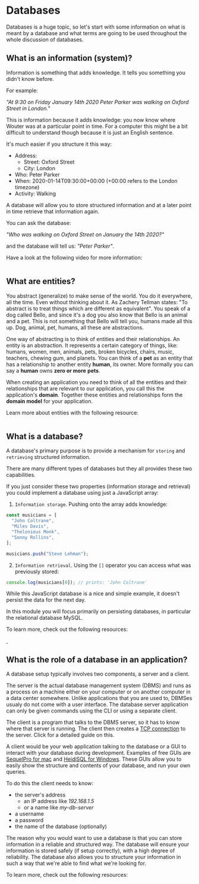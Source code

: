 # Databases

Databases is a huge topic, so let's start with some information on what is meant by a database and what terms are going to be used throughout the whole discussion of databases.

## What is an information (system)?

Information is something that adds knowledge. It tells you something you didn't know before.

For example:

_"At 9:30 on Friday January 14th 2020 Peter Parker was walking on Oxford Street in London."_

This is information because it adds knowledge: you now know where Wouter was at a particular point in time. For a computer this might be a bit difficult to understand though because it is just an English sentence.

It's much easier if you structure it this way:

- Address:
  - Street: Oxford Street
  - City: London
- Who: Peter Parker
- When: 2020-01-14T09:30:00+00:00 (+00:00 refers to the London timezone)
- Activity: Walking

A database will allow you to store structured information and at a later point in time retrieve that information again.

You can ask the database:

_"Who was walking on Oxford Street on January the 14th 2020?"_

and the database will tell us: _"Peter Parker"_.

Have a look at the following video for more information:

<a href="https://www.youtube.com/watch?v=Qujsd4vkqFI">
<img src="https://via.placeholder.com/728x90.png?text=Video+Preview+Coming+Soon" alt="" />
</a>

## What are entities?

You abstract (generalize) to make sense of the world. You do it everywhere, all the time. Even without thinking about it.
As Zachery Tellman states: "To abstract is to treat things which are different as equivalent".
You speak of a dog called Bello, and since it's a dog you also know that Bello is an animal and a pet.
This is not something that Bello will tell you, humans made all this up.
Dog, animal, pet, humans, all these are abstractions.

One way of abstracting is to think of entities and their relationships.
An entity is an abstraction. It represents a certain category of things, like:
humans, women, men, animals, pets, broken bicycles, chairs, music, teachers, chewing gum, and planets.
You can think of a **pet** as an entity that has a relationship to another entity **human**, its owner.
More formally you can say a **human** owns **zero or more** **pets**.

When creating an application you need to think of all the entities and their relationships
that are relevant to our application, you call this the application's **domain**.
Together these entities and relationships form the **domain model** for your application.

Learn more about entities with the following resource:

<a href="https://www.youtube.com/watch?v=hveVlCHZtsI">
<img src="https://via.placeholder.com/728x90.png?text=Video+Preview+Coming+Soon" alt="" />
</a>

## What is a database?

A database's primary purpose is to provide a mechanism for `storing` and `retrieving` structured information.

There are many different types of databases but they all provides these two capabilities.

If you just consider these two properties (information storage and retrieval)
you could implement a database using just a JavaScript array:

1. `Information storage`. Pushing onto the array adds knowledge:

```js
const musicians = [
  "John Coltrane",
  "Miles Davis",
  "Thelonious Monk",
  "Sonny Rollins",
];

musicians.push("Steve Lehman");
```

2. `Information retrieval`. Using the `[]` operator you can access what was previously stored:

```js
console.log(musicians[0]); // prints: 'John Coltrane'
```

While this JavaScript database is a nice and simple example, it doesn't persist the data for the next day.

In this module you will focus primarily on persisting databases, in particular the relational database MySQL.

To learn more, check out the following resources:

<a href="https://www.youtube.com/watch?v=t8jgX1f8kc4">
<img src="https://via.placeholder.com/728x90.png?text=Video+Preview+Coming+Soon" alt="" />
</a>

<a href="https://www.youtube.com/watch?v=nyymjbP0XVE">
<img src="https://via.placeholder.com/728x90.png?text=Video+Preview+Coming+Soon" alt="" />
</a>

## What is the role of a database in an application?

A database setup typically involves two components, a server and a client.

The server is the actual database management system (DBMS) and runs as a process on a machine either on your computer or on another computer in a data center somewhere.
Unlike applications that you are used to, DBMSes usualy do not come with a user interface.
The database server application can only be given commands using the CLI or using a separate client.

The client is a program that talks to the DBMS server, so it has to know where that server is running.
The client then creates a [TCP connection](https://www.youtube.com/watch?v=EkNq4TrHP_U) to the server. Click for a detailed guide on this.

A client would be your web application talking to the database or a GUI to interact with your database during development.
Examples of free GUIs are [SequelPro for mac](https://www.sequelpro.com) and [HeidiSQL for Windows](https://www.heidisql.com/).
These GUIs allow you to easily show the structure and contents of your database, and run your own queries.

To do this the client needs to know:

- the server's address
  - an IP address like _192.168.1.5_
  - or a name like _my-db-server_
- a username
- a password
- the name of the database (optionally)

The reason why you would want to use a database is that you can store information in a reliable and structured way. The database will ensure your information is stored safely (if setup correctly), with a high degree of reliability. The database also allows you to structure your information in such a way that we're able to find what we're looking for.

To learn more, check out the following resources:

<a href="https://www.youtube.com/watch?v=Ls_LzOZ7x0c">
<img src="https://via.placeholder.com/728x90.png?text=Video+Preview+Coming+Soon" alt="" />
</a>
